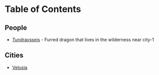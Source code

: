 # Table of Contents

## People

- [Tundraysseis](/countries/country-1/people-in-country-1/tundra.md) - Furred dragon that lives in the wilderness near city-1

## Cities

- [Velusia](/countries/country-1/velusia/velusia.md)
